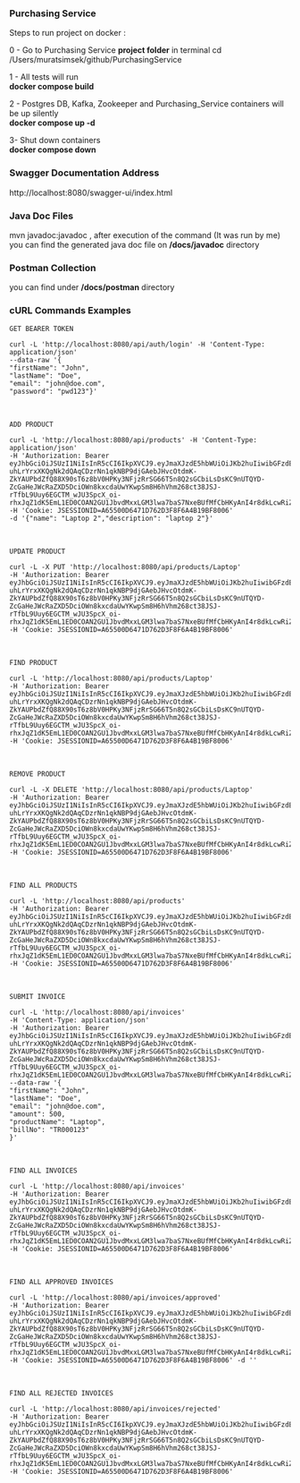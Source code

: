 ### **Purchasing Service**

Steps to run project on docker :

0 - Go to Purchasing Service **project folder** in terminal cd /Users/muratsimsek/github/PurchasingService

1 - All tests will run <br/>
**docker compose build**

2 - Postgres DB, Kafka, Zookeeper and Purchasing_Service containers will be up silently <br/>
**docker compose up -d**

3- Shut down containers <br/>
**docker compose down**

### Swagger Documentation Address

http://localhost:8080/swagger-ui/index.html

### Java Doc Files

mvn javadoc:javadoc , after execution of the command (It was run by me)
you can find the generated java doc file on **/docs/javadoc** directory

### Postman Collection

you can find under **/docs/postman** directory

### cURL Commands Examples

    GET BEARER TOKEN

	curl -L 'http://localhost:8080/api/auth/login' -H 'Content-Type: application/json' 
    --data-raw '{
    "firstName": "John",
    "lastName": "Doe",
    "email": "john@doe.com",
    "password": "pwd123"}'

<br/>

    ADD PRODUCT

    curl -L 'http://localhost:8080/api/products' -H 'Content-Type: application/json' 
    -H 'Authorization: Bearer eyJhbGciOiJSUzI1NiIsInR5cCI6IkpXVCJ9.eyJmaXJzdE5hbWUiOiJKb2huIiwibGFzdE5hbWUiOiJEb2UiLCJzdWIiOiJqb2huQGRvZS5jb20iLCJpYXQiOjE3MjgyNzg2NDU4NzAsImV4cCI6MTcyODMxNDY0NTg3MH0=.E4cMP6rsMbtdoSBWX8eLeD-uhLrYrxXKQgNk2dQAqCDzrNn1qkNBP9djGAebJHvcOtdmK-ZkYAUPbdZfQ88X90sT6z8bV0HPKy3NFjzRrSG66T5n8Q2sGCbiLsDsKC9nUTQYD-ZcGaHeJWcRaZXD5DciOWn8kxcdaUwYKwpSm8H6hVhm268ct38JSJ-rTfbL9Uuy6EGCTM_wJU3SpcX_oi-rhxJqZ1dK5EmL1ED0COAN2GU1JbvdMxxLGM3lwa7baS7NxeBUfMfCbHKyAnI4r8dkLcwRiZLkZuFxisbgCHguMaYf2Ug8nYBH_7pOhWcVqJMhn7Zh1NlZEgn_d6nheg' 
    -H 'Cookie: JSESSIONID=A65500D6471D762D3F8F6A4B19BF8006' 
    -d '{"name": "Laptop 2","description": "laptop 2"}'

<br/>

    UPDATE PRODUCT

    curl -L -X PUT 'http://localhost:8080/api/products/Laptop' 
    -H 'Authorization: Bearer eyJhbGciOiJSUzI1NiIsInR5cCI6IkpXVCJ9.eyJmaXJzdE5hbWUiOiJKb2huIiwibGFzdE5hbWUiOiJEb2UiLCJzdWIiOiJqb2huQGRvZS5jb20iLCJpYXQiOjE3MjgyNzg2NDU4NzAsImV4cCI6MTcyODMxNDY0NTg3MH0=.E4cMP6rsMbtdoSBWX8eLeD-uhLrYrxXKQgNk2dQAqCDzrNn1qkNBP9djGAebJHvcOtdmK-ZkYAUPbdZfQ88X90sT6z8bV0HPKy3NFjzRrSG66T5n8Q2sGCbiLsDsKC9nUTQYD-ZcGaHeJWcRaZXD5DciOWn8kxcdaUwYKwpSm8H6hVhm268ct38JSJ-rTfbL9Uuy6EGCTM_wJU3SpcX_oi-rhxJqZ1dK5EmL1ED0COAN2GU1JbvdMxxLGM3lwa7baS7NxeBUfMfCbHKyAnI4r8dkLcwRiZLkZuFxisbgCHguMaYf2Ug8nYBH_7pOhWcVqJMhn7Zh1NlZEgn_d6nheg' 
    -H 'Cookie: JSESSIONID=A65500D6471D762D3F8F6A4B19BF8006'

<br/>

    FIND PRODUCT

    curl -L 'http://localhost:8080/api/products/Laptop' 
    -H 'Authorization: Bearer eyJhbGciOiJSUzI1NiIsInR5cCI6IkpXVCJ9.eyJmaXJzdE5hbWUiOiJKb2huIiwibGFzdE5hbWUiOiJEb2UiLCJzdWIiOiJqb2huQGRvZS5jb20iLCJpYXQiOjE3MjgyNzg2NDU4NzAsImV4cCI6MTcyODMxNDY0NTg3MH0=.E4cMP6rsMbtdoSBWX8eLeD-uhLrYrxXKQgNk2dQAqCDzrNn1qkNBP9djGAebJHvcOtdmK-ZkYAUPbdZfQ88X90sT6z8bV0HPKy3NFjzRrSG66T5n8Q2sGCbiLsDsKC9nUTQYD-ZcGaHeJWcRaZXD5DciOWn8kxcdaUwYKwpSm8H6hVhm268ct38JSJ-rTfbL9Uuy6EGCTM_wJU3SpcX_oi-rhxJqZ1dK5EmL1ED0COAN2GU1JbvdMxxLGM3lwa7baS7NxeBUfMfCbHKyAnI4r8dkLcwRiZLkZuFxisbgCHguMaYf2Ug8nYBH_7pOhWcVqJMhn7Zh1NlZEgn_d6nheg' 
    -H 'Cookie: JSESSIONID=A65500D6471D762D3F8F6A4B19BF8006'

<br/>

    REMOVE PRODUCT

	curl -L -X DELETE 'http://localhost:8080/api/products/Laptop' 
    -H 'Authorization: Bearer eyJhbGciOiJSUzI1NiIsInR5cCI6IkpXVCJ9.eyJmaXJzdE5hbWUiOiJKb2huIiwibGFzdE5hbWUiOiJEb2UiLCJzdWIiOiJqb2huQGRvZS5jb20iLCJpYXQiOjE3MjgyNzg2NDU4NzAsImV4cCI6MTcyODMxNDY0NTg3MH0=.E4cMP6rsMbtdoSBWX8eLeD-uhLrYrxXKQgNk2dQAqCDzrNn1qkNBP9djGAebJHvcOtdmK-ZkYAUPbdZfQ88X90sT6z8bV0HPKy3NFjzRrSG66T5n8Q2sGCbiLsDsKC9nUTQYD-ZcGaHeJWcRaZXD5DciOWn8kxcdaUwYKwpSm8H6hVhm268ct38JSJ-rTfbL9Uuy6EGCTM_wJU3SpcX_oi-rhxJqZ1dK5EmL1ED0COAN2GU1JbvdMxxLGM3lwa7baS7NxeBUfMfCbHKyAnI4r8dkLcwRiZLkZuFxisbgCHguMaYf2Ug8nYBH_7pOhWcVqJMhn7Zh1NlZEgn_d6nheg' 
    -H 'Cookie: JSESSIONID=A65500D6471D762D3F8F6A4B19BF8006'

<br/>

    FIND ALL PRODUCTS

	curl -L 'http://localhost:8080/api/products' 
    -H 'Authorization: Bearer eyJhbGciOiJSUzI1NiIsInR5cCI6IkpXVCJ9.eyJmaXJzdE5hbWUiOiJKb2huIiwibGFzdE5hbWUiOiJEb2UiLCJzdWIiOiJqb2huQGRvZS5jb20iLCJpYXQiOjE3MjgyNzg2NDU4NzAsImV4cCI6MTcyODMxNDY0NTg3MH0=.E4cMP6rsMbtdoSBWX8eLeD-uhLrYrxXKQgNk2dQAqCDzrNn1qkNBP9djGAebJHvcOtdmK-ZkYAUPbdZfQ88X90sT6z8bV0HPKy3NFjzRrSG66T5n8Q2sGCbiLsDsKC9nUTQYD-ZcGaHeJWcRaZXD5DciOWn8kxcdaUwYKwpSm8H6hVhm268ct38JSJ-rTfbL9Uuy6EGCTM_wJU3SpcX_oi-rhxJqZ1dK5EmL1ED0COAN2GU1JbvdMxxLGM3lwa7baS7NxeBUfMfCbHKyAnI4r8dkLcwRiZLkZuFxisbgCHguMaYf2Ug8nYBH_7pOhWcVqJMhn7Zh1NlZEgn_d6nheg' 
    -H 'Cookie: JSESSIONID=A65500D6471D762D3F8F6A4B19BF8006'

<br/>

    SUBMIT INVOICE

	curl -L 'http://localhost:8080/api/invoices' 
    -H 'Content-Type: application/json' 
    -H 'Authorization: Bearer eyJhbGciOiJSUzI1NiIsInR5cCI6IkpXVCJ9.eyJmaXJzdE5hbWUiOiJKb2huIiwibGFzdE5hbWUiOiJEb2UiLCJzdWIiOiJqb2huQGRvZS5jb20iLCJpYXQiOjE3MjgyNzg2NDU4NzAsImV4cCI6MTcyODMxNDY0NTg3MH0=.E4cMP6rsMbtdoSBWX8eLeD-uhLrYrxXKQgNk2dQAqCDzrNn1qkNBP9djGAebJHvcOtdmK-ZkYAUPbdZfQ88X90sT6z8bV0HPKy3NFjzRrSG66T5n8Q2sGCbiLsDsKC9nUTQYD-ZcGaHeJWcRaZXD5DciOWn8kxcdaUwYKwpSm8H6hVhm268ct38JSJ-rTfbL9Uuy6EGCTM_wJU3SpcX_oi-rhxJqZ1dK5EmL1ED0COAN2GU1JbvdMxxLGM3lwa7baS7NxeBUfMfCbHKyAnI4r8dkLcwRiZLkZuFxisbgCHguMaYf2Ug8nYBH_7pOhWcVqJMhn7Zh1NlZEgn_d6nheg' 
    --data-raw '{
    "firstName": "John",
    "lastName": "Doe",
    "email": "john@doe.com",
    "amount": 500,
    "productName": "Laptop",
    "billNo": "TR000123"
    }'

<br/>

    FIND ALL INVOICES

	curl -L 'http://localhost:8080/api/invoices' 
    -H 'Authorization: Bearer eyJhbGciOiJSUzI1NiIsInR5cCI6IkpXVCJ9.eyJmaXJzdE5hbWUiOiJKb2huIiwibGFzdE5hbWUiOiJEb2UiLCJzdWIiOiJqb2huQGRvZS5jb20iLCJpYXQiOjE3MjgyNzg2NDU4NzAsImV4cCI6MTcyODMxNDY0NTg3MH0=.E4cMP6rsMbtdoSBWX8eLeD-uhLrYrxXKQgNk2dQAqCDzrNn1qkNBP9djGAebJHvcOtdmK-ZkYAUPbdZfQ88X90sT6z8bV0HPKy3NFjzRrSG66T5n8Q2sGCbiLsDsKC9nUTQYD-ZcGaHeJWcRaZXD5DciOWn8kxcdaUwYKwpSm8H6hVhm268ct38JSJ-rTfbL9Uuy6EGCTM_wJU3SpcX_oi-rhxJqZ1dK5EmL1ED0COAN2GU1JbvdMxxLGM3lwa7baS7NxeBUfMfCbHKyAnI4r8dkLcwRiZLkZuFxisbgCHguMaYf2Ug8nYBH_7pOhWcVqJMhn7Zh1NlZEgn_d6nheg' 
    -H 'Cookie: JSESSIONID=A65500D6471D762D3F8F6A4B19BF8006'

<br/>

    FIND ALL APPROVED INVOICES

	curl -L 'http://localhost:8080/api/invoices/approved' 
    -H 'Authorization: Bearer eyJhbGciOiJSUzI1NiIsInR5cCI6IkpXVCJ9.eyJmaXJzdE5hbWUiOiJKb2huIiwibGFzdE5hbWUiOiJEb2UiLCJzdWIiOiJqb2huQGRvZS5jb20iLCJpYXQiOjE3MjgyNzg2NDU4NzAsImV4cCI6MTcyODMxNDY0NTg3MH0=.E4cMP6rsMbtdoSBWX8eLeD-uhLrYrxXKQgNk2dQAqCDzrNn1qkNBP9djGAebJHvcOtdmK-ZkYAUPbdZfQ88X90sT6z8bV0HPKy3NFjzRrSG66T5n8Q2sGCbiLsDsKC9nUTQYD-ZcGaHeJWcRaZXD5DciOWn8kxcdaUwYKwpSm8H6hVhm268ct38JSJ-rTfbL9Uuy6EGCTM_wJU3SpcX_oi-rhxJqZ1dK5EmL1ED0COAN2GU1JbvdMxxLGM3lwa7baS7NxeBUfMfCbHKyAnI4r8dkLcwRiZLkZuFxisbgCHguMaYf2Ug8nYBH_7pOhWcVqJMhn7Zh1NlZEgn_d6nheg' 
    -H 'Cookie: JSESSIONID=A65500D6471D762D3F8F6A4B19BF8006' -d ''

<br/>

    FIND ALL REJECTED INVOICES

	curl -L 'http://localhost:8080/api/invoices/rejected' 
    -H 'Authorization: Bearer eyJhbGciOiJSUzI1NiIsInR5cCI6IkpXVCJ9.eyJmaXJzdE5hbWUiOiJKb2huIiwibGFzdE5hbWUiOiJEb2UiLCJzdWIiOiJqb2huQGRvZS5jb20iLCJpYXQiOjE3MjgyNzg2NDU4NzAsImV4cCI6MTcyODMxNDY0NTg3MH0=.E4cMP6rsMbtdoSBWX8eLeD-uhLrYrxXKQgNk2dQAqCDzrNn1qkNBP9djGAebJHvcOtdmK-ZkYAUPbdZfQ88X90sT6z8bV0HPKy3NFjzRrSG66T5n8Q2sGCbiLsDsKC9nUTQYD-ZcGaHeJWcRaZXD5DciOWn8kxcdaUwYKwpSm8H6hVhm268ct38JSJ-rTfbL9Uuy6EGCTM_wJU3SpcX_oi-rhxJqZ1dK5EmL1ED0COAN2GU1JbvdMxxLGM3lwa7baS7NxeBUfMfCbHKyAnI4r8dkLcwRiZLkZuFxisbgCHguMaYf2Ug8nYBH_7pOhWcVqJMhn7Zh1NlZEgn_d6nheg' 
    -H 'Cookie: JSESSIONID=A65500D6471D762D3F8F6A4B19BF8006'
